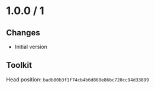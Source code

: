# 1.0.0 / 1

## Changes

- Initial version

## Toolkit

Head position: `badb80b3f1f74cb4b6d868e86bc720cc94d33899`



